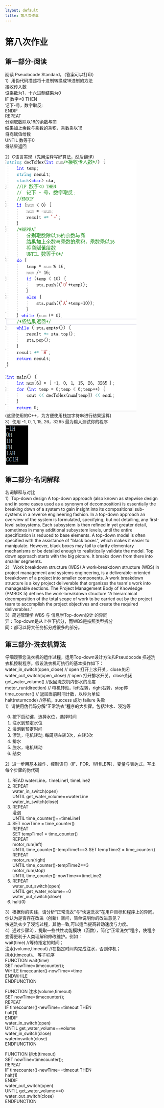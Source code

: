 ```yaml
---
layout: default
title: 第八次作业
---
```

# 第八次作业
## 第一部分-阅读
阅读 Pseudocode Standard。（答案可以打印）  
1）用伪代码描述将十进制转换成16进制的方法  
接收传入数  
设乘数为1，十六进制结果为0  
IF 数字<0 THEN  
    记下-号，数字取反;  
ENDIF  
REPEAT  
    分别取数除以16的余数与商  
    结果加上余数与乘数的乘积，乘数乘以16  
    将商赋值给数  
UNTIL 数等于0  
将结果返回  

2）C语言实现（先用注释写好算法，然后翻译）  
![](images\hw08_images\C++.png)  
(这里使用的C++，为方便使用栈加字符串进行结果运算)    
3）使用 -1, 0, 1, 15, 26，3265 最为输入测试你的程序  
![](images\hw08_images\result.png)    
## 第二部分-名词解释
名词解释与对比  
1）Top-down design 
A top-down approach (also known as stepwise design and in some cases used as a synonym of decomposition) is essentially the breaking down of a system to gain insight into its compositional sub-systems in a reverse engineering fashion. In a top-down approach an overview of the system is formulated, specifying, but not detailing, any first-level subsystems. Each subsystem is then refined in yet greater detail, sometimes in many additional subsystem levels, until the entire specification is reduced to base elements. A top-down model is often specified with the assistance of "black boxes", which makes it easier to manipulate. However, black boxes may fail to clarify elementary mechanisms or be detailed enough to realistically validate the model. Top down approach starts with the big picture. It breaks down from there into smaller segments.   
2） Work breakdown structure (WBS) 
 A work-breakdown structure (WBS) in project management and systems engineering, is a deliverable-oriented breakdown of a project into smaller components. A work breakdown structure is a key project deliverable that organizes the team's work into manageable sections. The Project Management Body of Knowledge (PMBOK 5) defines the work-breakdown structure "A hierarchical decomposition of the total scope of work to be carried out by the project team to accomplish the project objectives and create the required deliverables."  
3）简述管理学 WBS 与 信息学Top-down设计 的异同  
异：Top-down是从上往下拆分，而WBS是按照类型拆分  
同：都可以将大任务拆分成很多的部分。
## 第三部分-洗衣机算法
仔细观察您洗衣机的运作过程，运用Top-down设计方法和Pseudocode 描述洗衣机控制程序。假设洗衣机可执行的基本操作如下：  
water_in_switch(open_close) // open 打开上水开关，close关闭  
water_out_switch(open_close) // open 打开排水开关，close关闭  
get_water_volume() //返回洗衣机内部水的高度  
motor_run(direction) // 电机转动。left左转，right右转，stop停  
time_counter() // 返回当前时间计数，以秒为单位  
halt(returncode) //停机，success 成功 failure 失败  
1）请使用伪代码分解“正常洗衣”程序的大步骤。包括注水、浸泡等  

0. 按下启动键，选择水位，选择时间   
1. 注水到预定水位   
2. 浸泡到预定时间   
3. 漂洗，电机转动, 每周期左转3次，右转3次   
4. 排水   
5. 脱水，电机转动   
6. 结束  

2）进一步用基本操作、控制语句（IF、FOR、WHILE等）、变量与表达式，写出每个步骤的伪代码  
1. READ    waterLine，timeLine1, timeLine2  
2. REPEAT  
    water_in_switch(open)  
    UNTIL get_water_volume==waterLine  
    water_in_switch(close)  
3. REPEAT  
    浸泡  
    UNTIL time_counter()==timeLine1  
4. SET nowTime = time_counter()  
REPEAT  
    SET tempTime1 = time_counter()  
    REPEAT  
        motor_run(left)  
    UNTIL time_counter()-tempTime1==3
    SET tempTime2 = time_counter()  
    REPEAT  
        motor_run(right)   
    UNTIL time_counter()-tempTime2==3  
     motor_run(stop)  
UNTIL time_counter()-nowTime==timeLine2  
5. REPEAT  
    water_out_switch(open)  
    UNTIL get_water_volume==0  
    water_out_switch(close)  
6. halt(0)  


3）根据你的实践，请分析“正常洗衣”与“快速洗衣”在用户目标和程序上的异同。
你认为是否存在改进（创新）空间，简单说明你的改进意见？  
快速洗衣少了浸泡过程，其他一致,可以适当提高转动速度与力度。  
4）通过步骤3），提取一些共性功能模块（函数），简化“正常洗衣”程序，使程序
变得更利于人类理解和修改维护。例如：  
wait(time) //等待指定的时间；  
注水(volume,timeout) //在指定时间内完成注水，否则停机；  
排水(timeout)。 等子程序  
FUNCTION wait(time)  
  SET nowTime=timecounter();  
  WHILE timecounter()-nowTime==time  
  ENDWHILE  
ENDFUNCTION 

FUNCTION 注水(volume,timeout)  
  SET nowTime=timecounter();  
    REPEAT  
    IF timecounter()-newTime==timeout  THEN  
    halt(1)  
    ENDIF  
    water_in_switch(open)  
    UNTIL get_water_volume==volume  
    water_in_switch(close)    
  waterinswitch(close)  
ENDFUNCTION  

FUNCTION 排水(timeout)  
  SET nowTine=timecounter();  
  REPEAT  
    IF timecounter()-newTime==timeout  THEN  
    halt(1)   
    ENDIF  
    water_out_switch(open)  
    UNTIL get_water_volume==0  
    water_out_switch(close)   
ENDFUNCTION  